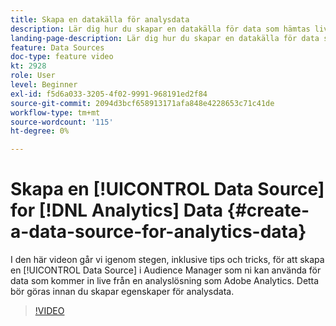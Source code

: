 ```yaml
---
title: Skapa en datakälla för analysdata
description: Lär dig hur du skapar en datakälla för data som hämtas live från en analyslösning som Adobe Analytics. Gör detta innan du skapar egenskaper för analysdata.
landing-page-description: Lär dig hur du skapar en datakälla för data som hämtas live från en analyslösning som Adobe Analytics. Gör detta innan du skapar egenskaper för analysdata.
feature: Data Sources
doc-type: feature video
kt: 2928
role: User
level: Beginner
exl-id: f5d6a033-3205-4f02-9991-968191ed2f84
source-git-commit: 2094d3bcf658913171afa848e4228653c71c41de
workflow-type: tm+mt
source-wordcount: '115'
ht-degree: 0%

---
```


# Skapa en [!UICONTROL Data Source] for [!DNL Analytics] Data {#create-a-data-source-for-analytics-data}

I den här videon går vi igenom stegen, inklusive tips och tricks, för att skapa en [!UICONTROL Data Source] i Audience Manager som ni kan använda för data som kommer in live från en analyslösning som Adobe Analytics. Detta bör göras innan du skapar egenskaper för analysdata.

>[!VIDEO](https://video.tv.adobe.com/v/27329/?quality=12)
